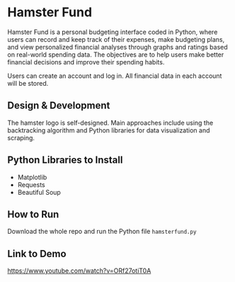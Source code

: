 # Hamster Fund
Hamster Fund is a personal budgeting interface coded in Python, where users can record and keep track of their expenses, make budgeting plans, and view personalized financial analyses through graphs and ratings based on real-world spending data. The objectives are to help users make better financial decisions and improve their spending habits.

Users can create an account and log in. All financial data in each account will be stored.

## Design & Development
The hamster logo is self-designed.
Main approaches include using the backtracking algorithm and Python libraries for data visualization and scraping.

## Python Libraries to Install
- Matplotlib
- Requests
- Beautiful Soup

## How to Run
Download the whole repo and run the Python file `hamsterfund.py`

## Link to Demo
https://www.youtube.com/watch?v=ORf27otiT0A
